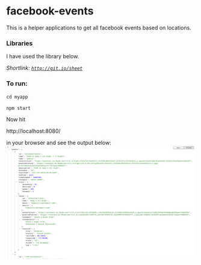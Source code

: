 # facebook-events
This is a helper applications to get all facebook events based on locations.

### Libraries
I have used the library below.

*Shortlink: [`http://git.io/sheet`](https://github.com/tobilg/facebook-events-by-location-core)* 

### To run: 
```
cd myapp
```
```
npm start
```
Now hit 

http://localhost:8080/ 

in your  browser and see the output below: 
![Closing Repo](https://github.com/nanofaroque/facebook-events/blob/master/outputs_partial/Screen%20Shot%202017-05-31%20at%2012.45.55%20AM.png)
